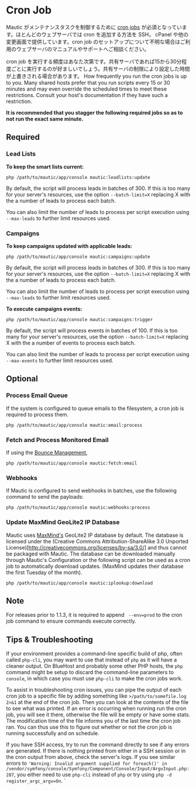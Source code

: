 # Cron Job #

Mautic がメンテナンスタスクを制御するために [cron jobs](https://ja.wikipedia.org/wiki/Crontab) が必須となっています。ほとんどのウェブサーバでは cron を追加する方法を SSH， cPanel や他の変更画面で提供しています。cron job のセットアップについて不明な場合はご利用のウェブサーバのマニュアルやサポートへご相談ください。

cron job を実行する頻度はあなた次第です。共有サーバであれば15から30分程度ごとに実行するのが好ましいでしょう。共有サーバの制限により設定した時間が上書きされる場合があります。
How frequently you run the cron jobs is up to you. Many shared hosts prefer that you run scripts every 15 or 30 minutes and may even override the scheduled times to meet these restrictions. Consult your host's documentation if they have such a restriction. 

**It is recommended that you stagger the following required jobs so as to not run the exact same minute.**

## Required ##

### Lead Lists ###
**To keep the smart lists current:**

```
php /path/to/mautic/app/console mautic:leadlists:update
```

By default, the script will process leads in batches of 300. If this is too many for your server's resources, use the option `--batch-limit=X` replacing X with the a number of leads to process each batch.

You can also limit the number of leads to process per script execution using `--max-leads` to further limit resources used.

### Campaigns ###
**To keep campaigns updated with applicable leads:**

```
php /path/to/mautic/app/console mautic:campaigns:update
```

By default, the script will process leads in batches of 300. If this is too many for your server's resources, use the option `--batch-limit=X` replacing X with the a number of leads to process each batch.

You can also limit the number of leads to process per script execution using `--max-leads` to further limit resources used.

**To execute campaigns events:**

```
php /path/to/mautic/app/console mautic:campaigns:trigger
```

By default, the script will process events in batches of 100. If this is too many for your server's resources, use the option `--batch-limit=X` replacing X with the a number of events to process each batch.

You can also limit the number of leads to process per script execution using `--max-events` to further limit resources used.

## Optional ##

### Process Email Queue ###

If the system is configured to queue emails to the filesystem, a cron job is required to process them.

```
php /path/to/mautic/app/console mautic:email:process
```

### Fetch and Process Monitored Email ###
 
If using the [Bounce Management](./../emails/bounce_management.html),  
 
```
php /path/to/mautic/app/console mautic:fetch:email
```

### Webhooks

If Mautic is configured to send webhooks in batches, use the following command to send the payloads:

```
php /path/to/mautic/app/console mautic:webhooks:process
```

### Update MaxMind GeoLite2 IP Database
 
Mautic uses [MaxMind's](http://www.maxmind.com) GeoLite2 IP database by default. The database is licensed under the (Creative Commons Attribution-ShareAlike 3.0 Unported License)[http://creativecommons.org/licenses/by-sa/3.0/] and thus cannot be packaged with Mautic. The database can be downloaded manually through Mautic's Configuration or the following script can be used as a cron job to automatically download updates. (MaxMind updates their database the first Tuesday of the month).
 
```
php /path/to/mautic/app/console mautic:iplookup:download
```

## Note ##

For releases prior to 1.1.3, it is required to append ` --env=prod` to the cron job command to ensure commands execute correctly.

## Tips & Troubleshooting ##

If your environment provides a command-line specific build of php, often called `php-cli`, you may want to use that instead of `php` as it will have a cleaner output.  On BlueHost and probably some other PHP hosts, the `php` command might be setup to discard the command-line parameters to `console`, in which case you must use `php-cli` to make the cron jobs work.

To assist in troubleshooting cron issues, you can pipe the output of each cron job to a specific file by adding something like `>/path/to/somefile.log 2>&1` at the end of the cron job. Then you can look at the contents of the file to see what was printed. If an error is occurring when running run the cron job, you will see it there, otherwise the file will be empty or have some stats. The modification time of the file informs you of the last time the cron job ran. You can thus use this to figure out whether or not the cron job is running successfully and on schedule.

If you have SSH access, try to run the command directly to see if any errors are generated. If there is nothing printed from either in a SSH session or in the cron output from above, check the server's logs. If you see similar errors to `'Warning: Invalid argument supplied for foreach()' in /vendor/symfony/console/Symfony/Component/Console/Input/ArgvInput.php:287`, you either need to use `php-cli` instead of `php` or try using `php -d register_argc_argv=On`.
` 

